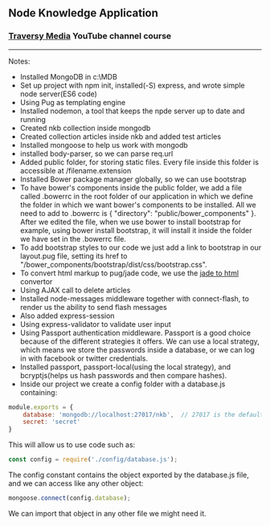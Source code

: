 ## Node Knowledge Application
### [Traversy Media](https://www.youtube.com/channel/UC29ju8bIPH5as8OGnQzwJyA) YouTube channel course
---

Notes:
* Installed MongoDB in c:\MDB
* Set up project with npm init, installed(-S) express, and wrote simple node server(ES6 code)
* Using Pug as templating engine
* Installed nodemon, a tool that keeps the npde server up to date and running
* Created nkb collection inside mongodb
* Created collection articles inside nkb and added test articles
* Installed mongoose to help us work with mongodb
* installed body-parser, so we can parse req.url
* Added public folder, for storing static files. Every file inside this folder is accessible at /filename.extension
* Installed Bower package manager globally, so we can use bootstrap
* To have bower's components inside the public folder, we add a file called .bowerrc in the root folder of our application in which we define the folder in which we want bower's components to be installed. All we need to add to .bowerrc is { "directory": "public/bower_components" }. After we edited the file, when we use bower to install bootstrap for example, using bower install bootstrap, it will install it inside the folder we have set in the .bowerrc file.
* To add bootstrap styles to our code we just add a link to bootstrap in our layout.pug file, setting its href to "/bower_components/bootstrap/dist/css/bootstrap.css".
* To convert html markup to pug/jade code, we use the [jade to html](http://html2jade.org/) convertor
* Using AJAX call to delete articles
* Installed node-messages middleware together with connect-flash, to render us the ability to send flash messages
* Also added express-session
* Using express-validator to validate user input
* Using Passport authentication middleware. Passport is a good choice because of the different strategies it offers. We can use a local strategy, which means we store the passwords inside a database, or we can log in with facebook or twitter credentials.
* Installed passport, passport-local(using the local strategy), and bcryptjs(helps us hash passwords and then compare hashes).
* Inside our project we create a config folder with a database.js containing: 
```javascript
module.exports = {
    database: 'mongodb://localhost:27017/nkb',  // 27017 is the default port for mongo
    secret: 'secret'
}
```
This will allow us to use code such as:
```javascript
const config = require('./config/database.js');
```
The config constant contains the object exported by the database.js file, and we can access like any other object:
```javascript
mongoose.connect(config.database);
```
We can import that object in any other file we might need it.

